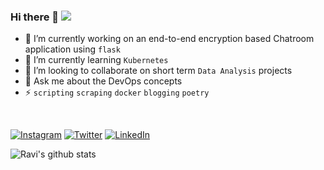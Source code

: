 ### Hi there 👋 [![](https://visitor-badge.glitch.me/badge?page_id=ravi-prakash1907.ravi-prakash1907)]()

<!--
**ravi-prakash1907/ravi-prakash1907**
-->

- 🔭 I’m currently working on an end-to-end encryption based Chatroom application using `flask`
- 🌱 I’m currently learning `Kubernetes`
- 👯 I’m looking to collaborate on short term `Data Analysis` projects
- 💬 Ask me about the DevOps concepts
- ⚡ `scripting` `scraping` `docker` `blogging` `poetry`

<br />

[![Instagram](https://img.shields.io/badge/Instagram-follow-0088ff.svg?label=Connect&message=@ravi_prakash1907&logo=instagram&logoColor=white)](https://www.instagram.com/ravi_prakash1907/) 
[![Twitter](https://img.shields.io/badge/Twitter-follow-0088ff.svg?label=Connect&message=@73MP0R4L&logo=twitter&logoColor=white)](https://twitter.com/73MP0R4L/) 
[![LinkedIn](https://img.shields.io/static/v1.svg?label=Connect&message=@ravi-prakash1907&color=grey&logo=linkedin&labelColor=0088ff&style=social)](https://www.linkedin.com/in/ravi-prakash1907/) 

<!-- Stats -->
![Ravi's github stats](https://github-readme-stats.vercel.app/api?username=ravi-prakash1907&count_private=true&show_icons=true&&hide_border=true)


<!--
- 🤔 I’m looking for help with ...
- 📫 How to reach me: ...
- 😄 Pronouns: ...
:smile: Fun fact: `1 commit a day, keeps the whiteness away`
-->
